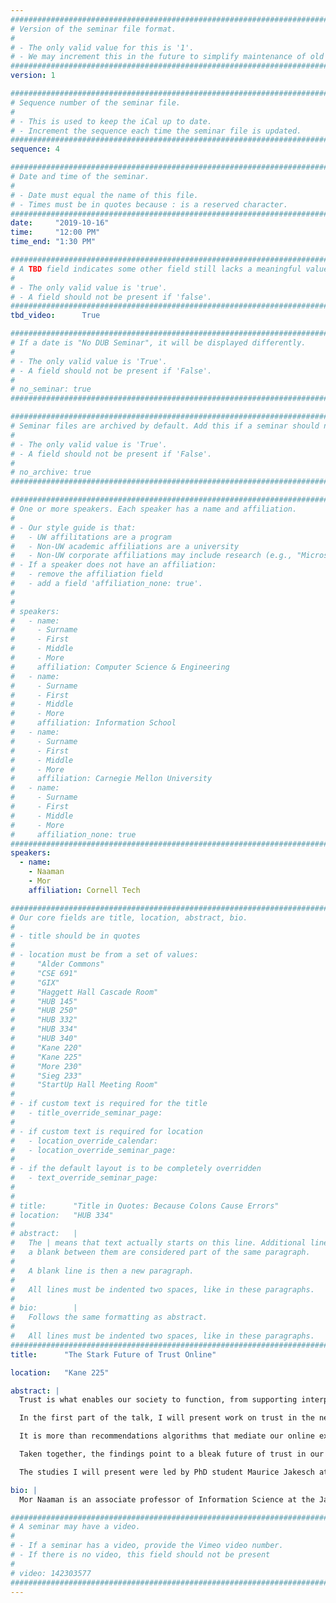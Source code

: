 ```yaml
---
################################################################################
# Version of the seminar file format.
#
# - The only valid value for this is '1'.
# - We may increment this in the future to simplify maintenance of old seminars.
################################################################################
version: 1

################################################################################
# Sequence number of the seminar file.
#
# - This is used to keep the iCal up to date.
# - Increment the sequence each time the seminar file is updated.
################################################################################
sequence: 4

################################################################################
# Date and time of the seminar.
#
# - Date must equal the name of this file.
# - Times must be in quotes because : is a reserved character.
################################################################################
date:     "2019-10-16"
time:     "12:00 PM"
time_end: "1:30 PM"

################################################################################
# A TBD field indicates some other field still lacks a meaningful value.
#
# - The only valid value is 'true'.
# - A field should not be present if 'false'.
################################################################################
tbd_video:      True

################################################################################
# If a date is "No DUB Seminar", it will be displayed differently.
#
# - The only valid value is 'True'.
# - A field should not be present if 'False'.
#
# no_seminar: true
################################################################################

################################################################################
# Seminar files are archived by default. Add this if a seminar should not be.
#
# - The only valid value is 'True'.
# - A field should not be present if 'False'.
#
# no_archive: true
################################################################################

################################################################################
# One or more speakers. Each speaker has a name and affiliation.
#
# - Our style guide is that:
#   - UW affilitations are a program
#   - Non-UW academic affiliations are a university
#   - Non-UW corporate affiliations may include research (e.g., "Microsoft Research")
# - If a speaker does not have an affiliation:
#   - remove the affiliation field
#   - add a field 'affiliation_none: true'.
#
#
# speakers:
#   - name: 
#     - Surname
#     - First
#     - Middle
#     - More
#     affiliation: Computer Science & Engineering 
#   - name: 
#     - Surname
#     - First
#     - Middle
#     - More
#     affiliation: Information School 
#   - name: 
#     - Surname
#     - First
#     - Middle
#     - More
#     affiliation: Carnegie Mellon University 
#   - name:
#     - Surname
#     - First
#     - Middle
#     - More
#     affiliation_none: true
################################################################################
speakers:
  - name:
    - Naaman
    - Mor
    affiliation: Cornell Tech

################################################################################
# Our core fields are title, location, abstract, bio.
#
# - title should be in quotes
#
# - location must be from a set of values:
#     "Alder Commons"
#     "CSE 691"
#     "GIX"
#     "Haggett Hall Cascade Room"
#     "HUB 145"
#     "HUB 250"
#     "HUB 332"
#     "HUB 334"
#     "HUB 340"
#     "Kane 220"
#     "Kane 225"
#     "More 230"
#     "Sieg 233"
#     "StartUp Hall Meeting Room"
#
# - if custom text is required for the title
#   - title_override_seminar_page:
#
# - if custom text is required for location
#   - location_override_calendar:
#   - location_override_seminar_page:
#
# - if the default layout is to be completely overridden
#   - text_override_seminar_page:
#
#
# title:      "Title in Quotes: Because Colons Cause Errors"
# location:   "HUB 334"
#
# abstract:   |
#   The | means that text actually starts on this line. Additional lines without
#   a blank between them are considered part of the same paragraph.
#
#   A blank line is then a new paragraph.
#
#   All lines must be indented two spaces, like in these paragraphs.
#
# bio:        |
#   Follows the same formatting as abstract.
#
#   All lines must be indented two spaces, like in these paragraphs.
################################################################################
title:      "The Stark Future of Trust Online"

location:   "Kane 225"

abstract: |
  Trust is what enables our society to function, from supporting interpersonal transactions to providing the very foundation of our democracy. How trust is established online is therefore a key question for HCI to understand and address, especially as the landscape is rapidly changing with AI and algorithms increasingly mediating our online experiences. This talk will cover two different and critical aspects of online trust.

  In the first part of the talk, I will present work on trust in the news media. Most people consume online news on platforms where algorithms present content from a mixed set of sources, for example news aggregators and news feeds. It is important, then, to evaluate the factors that contribute to how people evaluate the veracity of content in these environments. In this work, we follow on a body of research showing higher reported trust in politically aligned news sources. We investigate the determinants of the increased trust to distinguish between source evaluation and confirmation bias effects.

  It is more than recommendations algorithms that mediate our online experiences. In the second part of the talk, I will outline a near-future where our personal communications are mediated by AI agents, or as we termed it: AI Mediated Communication (AI-MC). I will lay out the various ways in which AI-MC might impact our interpersonal communications, and describe a study where we examined the potential impact of AI-generated profile text on the perceived trustworthiness of Airbnb hosts.

  Taken together, the findings point to a bleak future of trust in our society, and offer a set of significant challenges for the future of HCI.

  The studies I will present were led by PhD student Maurice Jakesch at Cornell, and are joint work with Jeff Hancock, Xiao Ma, and Karen Levy among others.

bio: |
  Mor Naaman is an associate professor of Information Science at the Jacobs Institute at Cornell Tech. Mor leads a research group focused on topics related to the intersection of technology, media and democracy. The group applies multidisciplinary techniques — from machine learning to qualitative social science — to study our information ecosystem and its challenges. Previously, Mor was on the faculty at the Rutgers School of Communication and Information, led a research team at Yahoo! Research Berkeley, received a Ph.D. in Computer Science from the Stanford University InfoLab, and played professional basketball for Hapoel Tel Aviv. He is also a former startup co-founder, and advises startup companies in social computing and related areas. His research is widely recognized, including with an NSF Early Faculty CAREER Award, research awards and grants from numerous corporations, and multiple best paper awards.

################################################################################
# A seminar may have a video.
#
# - If a seminar has a video, provide the Vimeo video number.
# - If there is no video, this field should not be present
#
# video: 142303577
################################################################################
---
```

